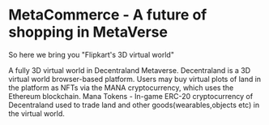 # MetaCommerce - A future of shopping in MetaVerse
So here we bring you "Flipkart's 3D virtual world"

A fully 3D virtual world in Decentraland Metaverse.
Decentraland is a 3D virtual world browser-based platform. Users may buy virtual plots of land in the platform as NFTs via the MANA cryptocurrency, which uses the Ethereum blockchain.
Mana Tokens - In-game ERC-20 cryptocurrency of Decentraland used to trade land and other goods(wearables,objects etc) in the virtual world.
